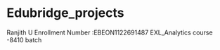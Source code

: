 # Edubridge_projects
Ranjith U
Enrollment Number :EBEON1122691487
EXL_Analytics course -8410 batch

